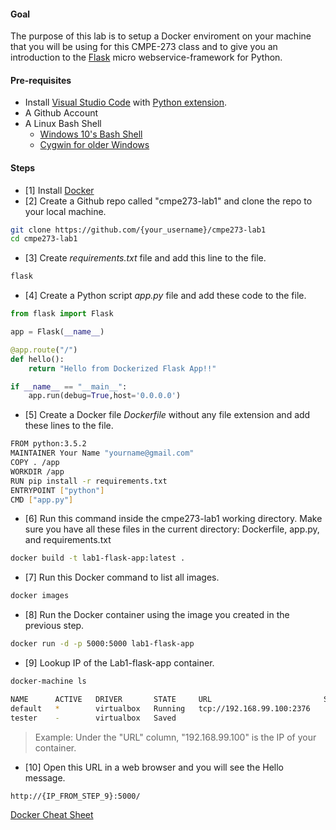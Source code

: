 #### Goal

The purpose of this lab is to setup a Docker enviroment on your machine that you will be using for this CMPE-273 class and to give you 
an introduction to the [Flask](http://flask.pocoo.org/) micro webservice-framework for Python.

#### Pre-requisites
* Install [Visual Studio Code](https://code.visualstudio.com/) with [Python extension](https://code.visualstudio.com/docs/languages/python).
* A Github Account
* A Linux Bash Shell
    * [Windows 10's Bash Shell](http://www.howtogeek.com/249966/how-to-install-and-use-the-linux-bash-shell-on-windows-10/)
    * [Cygwin for older Windows](http://horstmann.com/ccc/help/cygwin/install.html)
    
#### Steps

* [1] Install [Docker]
* [2] Create a Github repo called "cmpe273-lab1" and clone the repo to your local machine.

```sh
git clone https://github.com/{your_username}/cmpe273-lab1
cd cmpe273-lab1
```

* [3] Create *requirements.txt* file and add this line to the file.
```sh
flask
```

* [4] Create a Python script *app.py* file and add these code to the file.
```python
from flask import Flask

app = Flask(__name__)

@app.route("/")
def hello():
    return "Hello from Dockerized Flask App!!"

if __name__ == "__main__":
    app.run(debug=True,host='0.0.0.0')
```


* [5] Create a Docker file *Dockerfile* without any file extension and add these lines to the file.
```sh
FROM python:3.5.2
MAINTAINER Your Name "yourname@gmail.com"
COPY . /app
WORKDIR /app
RUN pip install -r requirements.txt
ENTRYPOINT ["python"]
CMD ["app.py"]
```

* [6] Run this command inside the cmpe273-lab1 working directory. Make sure you have all these files in the current directory: Dockerfile, app.py, and requirements.txt
```sh
docker build -t lab1-flask-app:latest .
```

* [7] Run this Docker command to list all images.
```sh
docker images
```

* [8] Run the Docker container using the image you created in the previous step.
```sh
docker run -d -p 5000:5000 lab1-flask-app
```

* [9] Lookup IP of the Lab1-flask-app container.
```sh
docker-machine ls
```
```sh
NAME      ACTIVE   DRIVER       STATE     URL                         SWARM   DOCKER    ERRORS
default   *        virtualbox   Running   tcp://192.168.99.100:2376           v1.11.1   
tester    -        virtualbox   Saved                                         Unknown   
```
> Example: Under the "URL" column, "192.168.99.100" is the IP of your container.

* [10] Open this URL in a web browser and you will see the Hello message. 

```sh
http://{IP_FROM_STEP_9}:5000/
```

[Docker Cheat Sheet](https://github.com/wsargent/docker-cheat-sheet)

[Docker]: https://docs.docker.com/engine/installation/#/on-osx-and-windows
